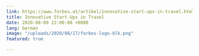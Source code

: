 ```yaml
---
link: https://www.forbes.at/artikel/innovative-start-ups-in-travel.html
title: Innovative Start-Ups in Travel
date: 2020-08-09 22:00:00 +0000
lang: German
image: "/uploads/2020/08/17/forbes-logo-blk.png"
featured: true

---
```

